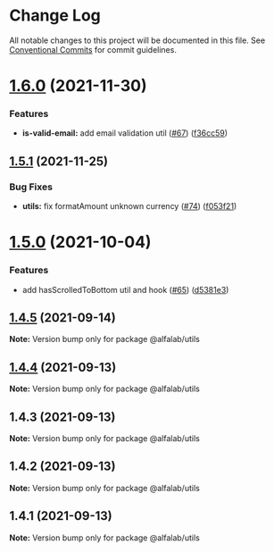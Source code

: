 # Change Log

All notable changes to this project will be documented in this file.
See [Conventional Commits](https://conventionalcommits.org) for commit guidelines.

# [1.6.0](https://github.com/alfa-laboratory/utils/compare/@alfalab/utils@1.5.1...@alfalab/utils@1.6.0) (2021-11-30)


### Features

* **is-valid-email:** add email validation util ([#67](https://github.com/alfa-laboratory/utils/issues/67)) ([f36cc59](https://github.com/alfa-laboratory/utils/commit/f36cc5909cbe95f2d76d233362f52cdfaba79518))





## [1.5.1](https://github.com/alfa-laboratory/utils/compare/@alfalab/utils@1.5.0...@alfalab/utils@1.5.1) (2021-11-25)


### Bug Fixes

* **utils:** fix formatAmount unknown currency ([#74](https://github.com/alfa-laboratory/utils/issues/74)) ([f053f21](https://github.com/alfa-laboratory/utils/commit/f053f21d76c0c62f8164ce7b5c59630bdd8b15e3))





# [1.5.0](https://github.com/alfa-laboratory/utils/compare/@alfalab/utils@1.4.5...@alfalab/utils@1.5.0) (2021-10-04)


### Features

* add hasScrolledToBottom util and hook ([#65](https://github.com/alfa-laboratory/utils/issues/65)) ([d5381e3](https://github.com/alfa-laboratory/utils/commit/d5381e324d57227a8b2df62c5c855ddb0dcf9b65))





## [1.4.5](https://github.com/alfa-laboratory/utils/compare/@alfalab/utils@1.4.4...@alfalab/utils@1.4.5) (2021-09-14)

**Note:** Version bump only for package @alfalab/utils





## [1.4.4](https://github.com/alfa-laboratory/utils/compare/@alfalab/utils@1.4.2...@alfalab/utils@1.4.4) (2021-09-13)

**Note:** Version bump only for package @alfalab/utils





## 1.4.3 (2021-09-13)

**Note:** Version bump only for package @alfalab/utils





## 1.4.2 (2021-09-13)

**Note:** Version bump only for package @alfalab/utils





## 1.4.1 (2021-09-13)

**Note:** Version bump only for package @alfalab/utils
